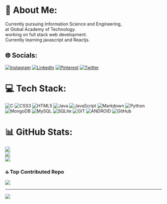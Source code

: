 # 💫 About Me:
Currently pursuing Information Science and Engineering,<br>at Global Academy of Technology.<br>working on full stack web development.<br>Currently learning javascript and Reactjs.<br>


## 🌐 Socials:
[![Instagram](https://img.shields.io/badge/Instagram-%23E4405F.svg?logo=Instagram&logoColor=white)](https://instagram.com/ravijabade12) [![LinkedIn](https://img.shields.io/badge/LinkedIn-%230077B5.svg?logo=linkedin&logoColor=white)](https://linkedin.com/in/ravijabade12) [![Pinterest](https://img.shields.io/badge/Pinterest-%23E60023.svg?logo=Pinterest&logoColor=white)](https://pinterest.com/ravijabade12) [![Twitter](https://img.shields.io/badge/Twitter-%231DA1F2.svg?logo=Twitter&logoColor=white)](https://twitter.com/ravijabade12) 

# 💻 Tech Stack:
![C](https://img.shields.io/badge/c-%2300599C.svg?style=for-the-badge&logo=c&logoColor=white) ![CSS3](https://img.shields.io/badge/css3-%231572B6.svg?style=for-the-badge&logo=css3&logoColor=white) ![HTML5](https://img.shields.io/badge/html5-%23E34F26.svg?style=for-the-badge&logo=html5&logoColor=white) ![Java](https://img.shields.io/badge/java-%23ED8B00.svg?style=for-the-badge&logo=java&logoColor=white) ![JavaScript](https://img.shields.io/badge/javascript-%23323330.svg?style=for-the-badge&logo=javascript&logoColor=%23F7DF1E) ![Markdown](https://img.shields.io/badge/markdown-%23000000.svg?style=for-the-badge&logo=markdown&logoColor=white) ![Python](https://img.shields.io/badge/python-3670A0?style=for-the-badge&logo=python&logoColor=ffdd54) ![MongoDB](https://img.shields.io/badge/MongoDB-%234ea94b.svg?style=for-the-badge&logo=mongodb&logoColor=white) ![MySQL](https://img.shields.io/badge/mysql-%2300f.svg?style=for-the-badge&logo=mysql&logoColor=white) ![SQLite](https://img.shields.io/badge/sqlite-%2307405e.svg?style=for-the-badge&logo=sqlite&logoColor=white) ![GIT](https://img.shields.io/badge/Git-fc6d26?style=for-the-badge&logo=git&logoColor=white) ![ANDROID](https://img.shields.io/badge/android-%2320232a.svg?style=for-the-badge&logo=android&logoColor=%a4c639) ![GitHub](https://img.shields.io/badge/GitHub-%23121011.svg?style=for-the-badge&logo=github&logoColor=white)
# 📊 GitHub Stats:
![](https://github-readme-stats.vercel.app/api?username=ravijabade12&theme=dark&hide_border=false&include_all_commits=false&count_private=false)<br/>
![](https://github-readme-streak-stats.herokuapp.com/?user=ravijabade12&theme=dark&hide_border=false)<br/>
![](https://github-readme-stats.vercel.app/api/top-langs/?username=ravijabade12&theme=dark&hide_border=false&include_all_commits=false&count_private=false&layout=compact)

### 🔝 Top Contributed Repo
![](https://github-contributor-stats.vercel.app/api?username=ravijabade12&limit=5&theme=dark&combine_all_yearly_contributions=true)

---
[![](https://visitcount.itsvg.in/api?id=ravijabade12&icon=0&color=0)](https://visitcount.itsvg.in)

<!-- Proudly created with GPRM ( https://gprm.itsvg.in ) -->
